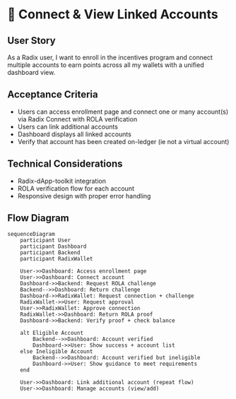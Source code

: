 # 🔗 Connect & View Linked Accounts

## User Story

As a Radix user, I want to enroll in the incentives program and connect multiple accounts to earn points across all my wallets with a unified dashboard view.

## Acceptance Criteria

- Users can access enrollment page and connect one or many account(s) via Radix Connect with ROLA verification
- Users can link additional accounts
- Dashboard displays all linked accounts
- Verify that account has been created on-ledger (ie not a virtual account)

## Technical Considerations

- Radix-dApp-toolkit integration
- ROLA verification flow for each account
- Responsive design with proper error handling

## Flow Diagram

```mermaid
sequenceDiagram
    participant User
    participant Dashboard
    participant Backend
    participant RadixWallet

    User->>Dashboard: Access enrollment page
    User->>Dashboard: Connect account
    Dashboard->>Backend: Request ROLA challenge
    Backend-->>Dashboard: Return challenge
    Dashboard->>RadixWallet: Request connection + challenge
    RadixWallet->>User: Request approval
    User->>RadixWallet: Approve connection
    RadixWallet->>Dashboard: Return ROLA proof
    Dashboard->>Backend: Verify proof + check balance
    
    alt Eligible Account
        Backend-->>Dashboard: Account verified
        Dashboard->>User: Show success + account list
    else Ineligible Account
        Backend-->>Dashboard: Account verified but ineligible
        Dashboard->>User: Show guidance to meet requirements
    end

    User->>Dashboard: Link additional account (repeat flow)
    User->>Dashboard: Manage accounts (view/add)
```


